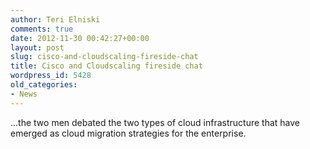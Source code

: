 ```yaml
---
author: Teri Elniski
comments: true
date: 2012-11-30 00:42:27+00:00
layout: post
slug: cisco-and-cloudscaling-fireside-chat
title: Cisco and Cloudscaling fireside chat
wordpress_id: 5428
old_categories:
- News
---
```


...the two men debated the two types of cloud infrastructure that have emerged as cloud migration strategies for the enterprise.
